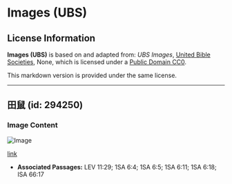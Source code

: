 # Images (UBS)

## License Information

**Images (UBS)** is based on and adapted from: _UBS Images_, [United Bible Societies](https://unitedbiblesocieties.org/), None, which is licensed under a [Public Domain CC0](https://creativecommons.org/public-domain/cc0/).

This markdown version is provided under the same license.



--------------------------------

## 田鼠 (id: 294250)

### Image Content

![Image](https://cdn.aquifer.bible/aquifer-content/resources/Media/WEB-0892_vole.jpg)

[link](https://cdn.aquifer.bible/aquifer-content/resources/Media/WEB-0892_vole.jpg)

* **Associated Passages:** LEV 11:29; 1SA 6:4; 1SA 6:5; 1SA 6:11; 1SA 6:18; ISA 66:17

